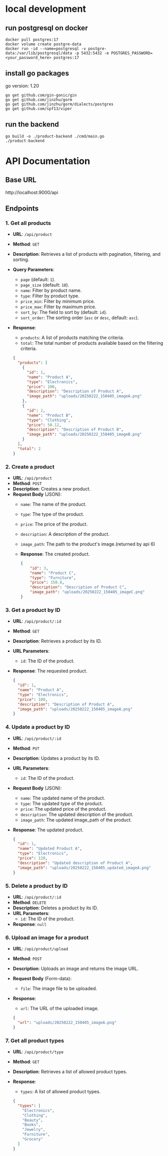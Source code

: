 
# local development
## run postgresql on docker
```
docker pull postgres:17
docker volume create postgre-data
docker run -id --name=postgresql -v postgre-data:/var/lib/postgresql/data -p 5432:5432 -e POSTGRES_PASSWORD=<your_password_here> postgres:17
```
## install go packages
go version: 1.20
```
go get github.com/gin-gonic/gin
go get github.com/jinzhu/gorm
go get github.com/jinzhu/gorm/dialects/postgres
go get github.com/spf13/viper
```
## run the backend
```
go build -o ./product-backend ./cmd/main.go
./product-backend
```

# API Documentation
## Base URL
http://localhost:9000/api
## Endpoints
### **1. Get all products**
- **URL**: `/api/product`
- **Method**: `GET`
- **Description**: Retrieves a list of products with pagination, filtering, and sorting.
- **Query Parameters**:
    - `page` (default: `1`).
    - `page_size` (default: `10`).
    - `name`: Filter by product name.
    - `type`: Filter by product type.
    - `price_min`: Filter by minimum price.
    - `price_max`: Filter by maximum price.
    - `sort_by`: The field to sort by (default: `id`).
    - `sort_order`: The sorting order (`asc` or `desc`, default: `asc`).
- **Response**:
    - `products`: A list of products matching the criteria.
    - `total`: The total number of products available based on the filtering criteria.

    ```json
    {
      "products": [
        {
          "id": 1,
          "name": "Product A",
          "type": "Electronics",
          "price": 100,
          "description": "Description of Product A",
          "image_path": "uploads/20250222_150405_imageA.png"
        },
        {
          "id": 2,
          "name": "Product B",
          "type": "Clothing",
          "price": 50.12,
          "description": "Description of Product B",
          "image_path": "uploads/20250222_150405_imageB.png"
        }
      ],
      "total": 2
    }
    ```
### **2. Create a product**
- **URL**: `/api/product`
- **Method**: `POST`
- **Description**: Creates a new product.
- **Request Body** (JSON):
    - `name`: The name of the product.
    - `type`: The type of the product.
    - `price`: The price of the product.
    - `description`: A description of the product.
    - `image_path`: The path to the product's image.(returned by api 6)
  - **Response**: The created product.

    ```json
    {
        "id": 3,
        "name": "Product C",
        "type": "Furniture",
        "price": 150.8,
        "description": "Description of Product C",
        "image_path": "uploads/20250222_150405_imageC.png"
    }
    ```
### **3. Get a product by ID**
- **URL**: `/api/product/:id`
- **Method**: `GET`
- **Description**: Retrieves a product by its ID.
- **URL Parameters**:
    - `id`: The ID of the product.
- **Response**: The requested product.

    ```json
    {
      "id": 1,
      "name": "Product A",
      "type": "Electronics",
      "price": 100,
      "description": "Description of Product A",
      "image_path": "uploads/20250222_150405_imageA.png"
    }
    ```
### **4. Update a product by ID**
- **URL**: `/api/product/:id`
- **Method**: `PUT`
- **Description**: Updates a product by its ID.
- **URL Parameters**:
    - `id`: The ID of the product.
- **Request Body** (JSON):
    - `name`: The updated name of the product.
    - `type`: The updated type of the product.
    - `price`: The updated price of the product.
    - `description`: The updated description of the product.
    - `image_path`: The updated image_path of the product.
- **Response**: The updated product.

    ```json
    {
      "id": 1,
      "name": "Updated Product A",
      "type": "Electronics",
      "price": 120,
      "description": "Updated description of Product A",
      "image_path": "uploads/20250222_150405_updated_imageA.png"
    }
    ```
### **5. Delete a product by ID**
- **URL**: `/api/product/:id`
- **Method**: `DELETE`
- **Description**: Deletes a product by its ID.
- **URL Parameters**:
    - `id`: The ID of the product.
- **Response**: `null`
### **6. Upload an image for a product**
- **URL**: `/api/product/upload`
- **Method**: `POST`
- **Description**: Uploads an image and returns the image URL.
- **Request Body** (Form-data):
    - `file`: The image file to be uploaded.
- **Response**:
    - `url`: The URL of the uploaded image.

    ```json
    {
      "url": "uploads/20250222_150405_imageA.png"
    }
    ```
### **7. Get all product types**
- **URL**: `/api/product/type`
- **Method**: `GET`
- **Description**: Retrieves a list of allowed product types.
- **Response**:
  - `types`: A list of allowed product types.

  ```json
  {
    "types": [
      "Electronics",
      "Clothing",
      "Beauty",
      "Books",
      "Jewelry",
      "Furniture",
      "Grocery"
    ]
  }
  ```
